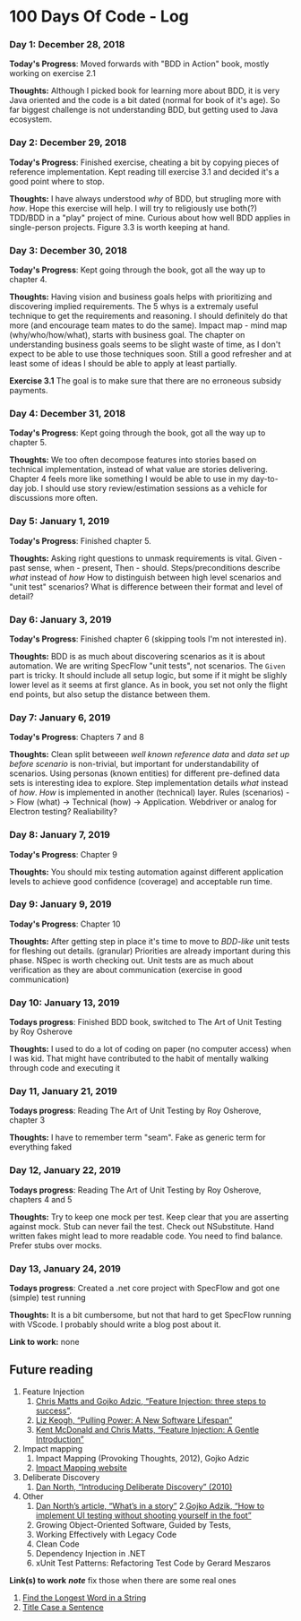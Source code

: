 # 100 Days Of Code - Log

### Day 1: December 28, 2018
**Today's Progress**: Moved forwards with "BDD in Action" book, mostly working on exercise 2.1

**Thoughts:** 
  Although I picked book for learning more about BDD, it is very Java oriented and the code is a bit dated (normal for book of it's age). So far biggest challenge is not understanding BDD, but getting used to Java ecosystem.

### Day 2: December 29, 2018
**Today's Progress**: Finished exercise, cheating a bit by copying pieces of reference implementation. Kept reading till exercise 3.1 and decided it's a good point where to stop.

**Thoughts:** 
  I have always understood *why* of BDD, but strugling more with *how*. Hope this exercise will help. I will try to religiously use both(?) TDD/BDD in a "play" project of mine.
  Curious about how well BDD applies in single-person projects.
  Figure 3.3 is worth keeping at hand.
  
### Day 3: December 30, 2018
**Today's Progress**: Kept going through the book, got all the way up to chapter 4.

**Thoughts:** 
  Having vision and business goals helps with prioritizing and discovering implied requirements.
  The 5 whys is a extremaly useful technique to get the requirements and reasoning. I should definitely do that more (and encourage team mates to do the same).
  Impact map - mind map (why/who/how/what), starts with business goal.
  The chapter on understanding business goals seems to be slight waste of time, as I don't expect to be able to use those techniques soon. Still a good refresher and at least some of ideas I should be able to apply at least partially.

**Exercise 3.1** The goal is to make sure that there are no erroneous subsidy payments. 

### Day 4: December 31, 2018
**Today's Progress**: Kept going through the book, got all the way up to chapter 5.

**Thoughts:** 
  We too often decompose features into stories based on technical implementation, instead of what value are stories delivering.
  Chapter 4 feels more like something I would be able to use in my day-to-day job.
  I should use story review/estimation sessions as a vehicle for discussions more often.  
  
### Day 5: January 1, 2019
**Today's Progress**: Finished chapter 5.

**Thoughts:** 
  Asking right questions to unmask requirements is vital.
  Given - past sense, when - present, Then - should.
  Steps/preconditions describe *what* instead of *how*
  How to distinguish between high level scenarios and "unit test" scenarios? What is difference between their format and level of detail?

### Day 6: January 3, 2019
**Today's Progress**: Finished chapter 6 (skipping tools I'm not interested in).

**Thoughts:** 
  BDD is as much about discovering scenarios as it is about automation.
  We are writing SpecFlow "unit tests", not scenarios.
  The `Given` part is tricky. It should include all setup logic, but some if it might be slighly lower level as it seems at first glance. As in book, you set not only the flight end points, but also setup the distance between them.
  
### Day 7: January 6, 2019
**Today's Progress**: Chapters 7 and 8

**Thoughts:** 
  Clean split betweeen *well known reference data* and *data set up before scenario* is non-trivial, but important for understandability of scenarios.
  Using personas (known entities) for different pre-defined data sets is interesting idea to explore.
  Step implementation details *what* instead of *how*. *How* is implemented in another (technical) layer.
  Rules (scenarios) -> Flow (what) -> Technical (how) -> Application.
  Webdriver or analog for Electron testing? Realiability?
  
### Day 8: January 7, 2019
**Today's Progress**: Chapter 9

**Thoughts:** 
  You should mix testing automation against different application levels to achieve good confidence (coverage) and acceptable run time.
  
### Day 9: January 9, 2019
**Today's Progress**: Chapter 10

**Thoughts:**
  After getting step in place it's time to move to *BDD-like* unit tests for fleshing out details.
  (granular) Priorities are already important during this phase.
  NSpec is worth checking out.
  Unit tests are as much about verification as they are about communication (exercise in good communication)
  
### Day 10: January 13, 2019
**Todays progress**: Finished BDD book, switched to The Art of Unit Testing by Roy Osherove

**Thoughts:**
  I used to do a lot of coding on paper (no computer access) when I was kid. That might have contributed to the habit of mentally walking through code and executing it


### Day 11, January 21, 2019
**Todays progress**: Reading The Art of Unit Testing by Roy Osherove, chapter 3

**Thoughts:**
  I have to remember term "seam". Fake as generic term for everything faked
  
  
### Day 12, January 22, 2019
**Todays progress**: Reading The Art of Unit Testing by Roy Osherove, chapters 4 and 5

**Thoughts:**
  Try to keep one mock per test. 
  Keep clear that you are asserting against mock. 
  Stub can never fail the test.
  Check out NSubstitute.
  Hand written fakes might lead to more readable code. You need to find balance.
  Prefer stubs over mocks.

### Day 13, January 24, 2019
**Todays progress**: Created a .net core project with SpecFlow and got one (simple) test running

**Thoughts:**
  It is a bit cumbersome, but not that hard to get SpecFlow running with VScode. I probably should write a blog post about it.

**Link to work:** none

## Future reading ##
1. Feature Injection
    1. [Chris Matts and Gojko Adzic, “Feature Injection: three steps to success”](http://www.infoq.com/articles/feature-injection-success).
    2. [Liz Keogh, “Pulling Power: A New Software Lifespan”](http://www.infoq.com/articles/pulling-power)
    3. [Kent McDonald and Chris Matts, “Feature Injection: A Gentle Introduction”](http://agile2009.agilealliance.org/node/185/)
2. Impact mapping
    1. Impact Mapping (Provoking Thoughts, 2012), Gojko Adzic
    2. [Impact Mapping website](http://impactmapping.org)
3. Deliberate Discovery
    1. [Dan North, “Introducing Deliberate Discovery” (2010)](http://dannorth.net/2010/08/30/introducingdeliberate-discovery)
9. Other
    1. [Dan North’s article, “What’s in a story”](http://dannorth.net/whats-in-a-story/)
    2.[Gojko Adzik, “How to implement UI testing without shooting yourself in the foot”](http://gojko.net/2010/04/13/how-to-implement-ui-testing-without-shooting-yourself-in-the-foot-2/)
    3. Growing Object-Oriented Software, Guided by Tests,
    4. Working Effectively with Legacy Code 
    5. Clean Code
    6. Dependency Injection in .NET
    7. xUnit Test Patterns: Refactoring Test Code by Gerard Meszaros
 
**Link(s) to work**
***note*** fix those when there are some real ones
1. [Find the Longest Word in a String](https://www.freecodecamp.com/challenges/find-the-longest-word-in-a-string)
2. [Title Case a Sentence](https://www.freecodecamp.com/challenges/title-case-a-sentence)
